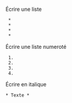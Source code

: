 Écrire une liste
```
 *
 *
 *
 *
```

Écrire une liste numeroté

```
 1.
 2.
 3.
 4.
```

Écrire en italique

``` 
* Texte *
```
